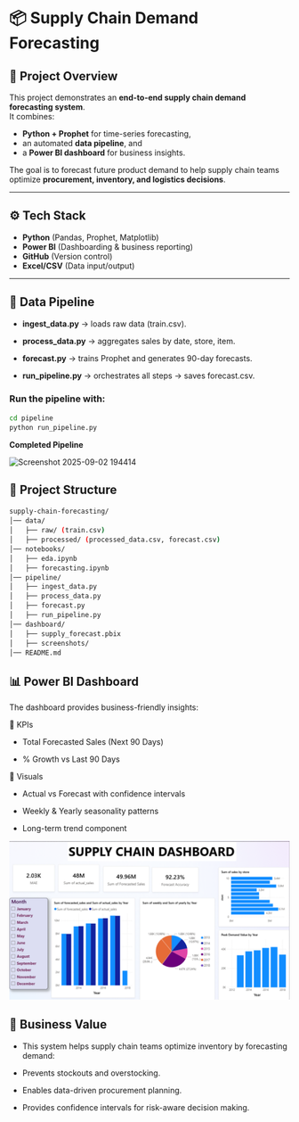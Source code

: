 # 📦 Supply Chain Demand Forecasting

## 📌 Project Overview  
This project demonstrates an **end-to-end supply chain demand forecasting system**.  
It combines:  
- **Python + Prophet** for time-series forecasting,  
- an automated **data pipeline**, and  
- a **Power BI dashboard** for business insights.  

The goal is to forecast future product demand to help supply chain teams optimize **procurement, inventory, and logistics decisions**.  

---

## ⚙️ Tech Stack  
- **Python** (Pandas, Prophet, Matplotlib)  
- **Power BI** (Dashboarding & business reporting)  
- **GitHub** (Version control)  
- **Excel/CSV** (Data input/output)  

---
## 🔄 Data Pipeline

- **ingest_data.py** → loads raw data (train.csv).

- **process_data.py** → aggregates sales by date, store, item.

- **forecast.py** → trains Prophet and generates 90-day forecasts.

- **run_pipeline.py** → orchestrates all steps → saves forecast.csv.

### Run the pipeline with:
```bash
cd pipeline
python run_pipeline.py
```
**Completed Pipeline** 

<img width="813" height="198" alt="Screenshot 2025-09-02 194414" src="https://github.com/user-attachments/assets/2d4d76fb-c22c-4676-8ae7-11213aa686b1" />

## 📂 Project Structure  
```bash
supply-chain-forecasting/
│── data/
│   ├── raw/ (train.csv)
│   ├── processed/ (processed_data.csv, forecast.csv)
│── notebooks/
│   ├── eda.ipynb
│   ├── forecasting.ipynb
│── pipeline/
│   ├── ingest_data.py
│   ├── process_data.py
│   ├── forecast.py
│   ├── run_pipeline.py
│── dashboard/
│   ├── supply_forecast.pbix
│   ├── screenshots/
│── README.md
```
## 📊 Power BI Dashboard
The dashboard provides business-friendly insights:

🔹 KPIs

- Total Forecasted Sales (Next 90 Days)

- % Growth vs Last 90 Days

🔹 Visuals

- Actual vs Forecast with confidence intervals

- Weekly & Yearly seasonality patterns

- Long-term trend component

![Dashboard Preview](dashboard/image.png)

## 🎯 Business Value

- This system helps supply chain teams optimize inventory by forecasting demand:

- Prevents stockouts and overstocking.

- Enables data-driven procurement planning.

- Provides confidence intervals for risk-aware decision making.
